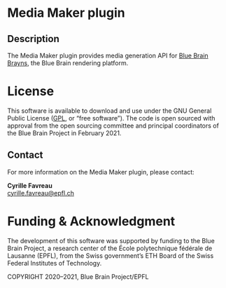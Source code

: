 # Media Maker plugin

## Description
The Media Maker plugin provides media generation API for [Blue Brain Brayns](https://github.com/BlueBrain/Brayns), the Blue Brain rendering platform.

# License
This software is available to download and use under the GNU General Public License ([GPL](https://www.gnu.org/licenses/gpl.html), or “free software”). The code is open sourced with approval from the open sourcing committee and principal coordinators of the Blue Brain Project in February 2021.

## Contact
For more information on the Media Maker plugin, please contact:

__Cyrille Favreau__  
[cyrille.favreau@epfl.ch](cyrille.favreau@epfl.ch) 

# Funding & Acknowledgment

The development of this software was supported by funding to the Blue Brain Project, a research center of the École polytechnique fédérale de Lausanne (EPFL), from the Swiss government’s ETH Board of the Swiss Federal Institutes of Technology.

COPYRIGHT 2020–2021, Blue Brain Project/EPFL

